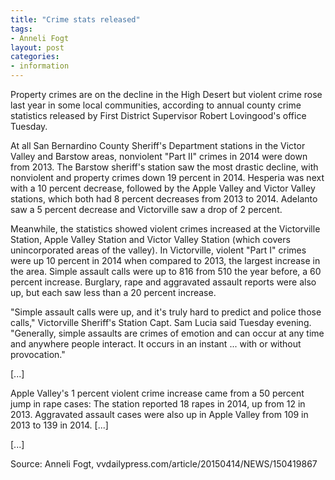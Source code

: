 ```yaml
---
title: "Crime stats released"
tags:
- Anneli Fogt
layout: post
categories:
- information
---
```


Property crimes are on the decline in the High Desert but violent crime rose last year in some local communities, according to annual county crime statistics released by First District Supervisor Robert Lovingood's office Tuesday.

At all San Bernardino County Sheriff's Department stations in the Victor Valley and Barstow areas, nonviolent "Part II" crimes in 2014 were down from 2013. The Barstow sheriff's station saw the most drastic decline, with nonviolent and property crimes down 19 percent in 2014. Hesperia was next with a 10 percent decrease, followed by the Apple Valley and Victor Valley stations, which both had 8 percent decreases from 2013 to 2014. Adelanto saw a 5 percent decrease and Victorville saw a drop of 2 percent.

Meanwhile, the statistics showed violent crimes increased at the Victorville Station, Apple Valley Station and Victor Valley Station (which covers unincorporated areas of the valley). In Victorville, violent "Part I" crimes were up 10 percent in 2014 when compared to 2013, the largest increase in the area. Simple assault calls were up to 816 from 510 the year before, a 60 percent increase. Burglary, rape and aggravated assault reports were also up, but each saw less than a 20 percent increase.

"Simple assault calls were up, and it's truly hard to predict and police those calls," Victorville Sheriff's Station Capt. Sam Lucia said Tuesday evening. "Generally, simple assaults are crimes of emotion and can occur at any time and anywhere people interact. It occurs in an instant ... with or without provocation."

\[...\]

Apple Valley's 1 percent violent crime increase came from a 50 percent jump in rape cases: The station reported 18 rapes in 2014, up from 12 in 2013. Aggravated assault cases were also up in Apple Valley from 109 in 2013 to 139 in 2014. \[...\]

\[...\]

Source: Anneli Fogt, vvdailypress.com/article/20150414/NEWS/150419867
